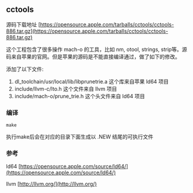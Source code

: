 cctools
------
源码下载地址 [https://opensource.apple.com/tarballs/cctools/cctools-886.tar.gz](https://opensource.apple.com/tarballs/cctools/cctools-886.tar.gz)

这个工程包含了很多操作 mach-o 的工具，比如 nm, otool, strings, strip等。源码来自苹果的官网。但是苹果的源码是不能直接编译通过，做了如下的修改。

添加了以下文件:

1. dl_toolchain/usr/local/lib/libprunetrie.a 这个库来自苹果 ld64 项目
2. include/llvm-c/lto.h 这个文件来自 llvm 项目
3. include/mach-o/prune_trie.h 这个头文件来自 ld64 项目

### 编译

```
make
```

执行make后会在对应的目录下面生成以 .NEW 结尾的可执行文件

### 参考

ld64 [https://opensource.apple.com/source/ld64/](https://opensource.apple.com/source/ld64/)

llvm [http://llvm.org/](http://llvm.org/)
